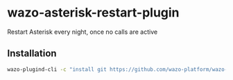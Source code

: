 # wazo-asterisk-restart-plugin

Restart Asterisk every night, once no calls are active

## Installation

```sh
wazo-plugind-cli -c "install git https://github.com/wazo-platform/wazo-asterisk-restart-plugin"
```
